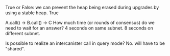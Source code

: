 True or False: we can prevent the heap being erased during upgrades by using a stable heap.
True

A.call() -> B.call() -> C How much time (or rounds of consensus) do we need to wait for an answer?
4 seconds on same subnet. 8 seconds on different subnet.

Is possible to realize an intercanister call in query mode?
No. will have to be "shared".

